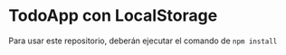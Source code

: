# TodoApp con LocalStorage

Para usar este repositorio, deberán ejecutar el comando de ```npm install```

